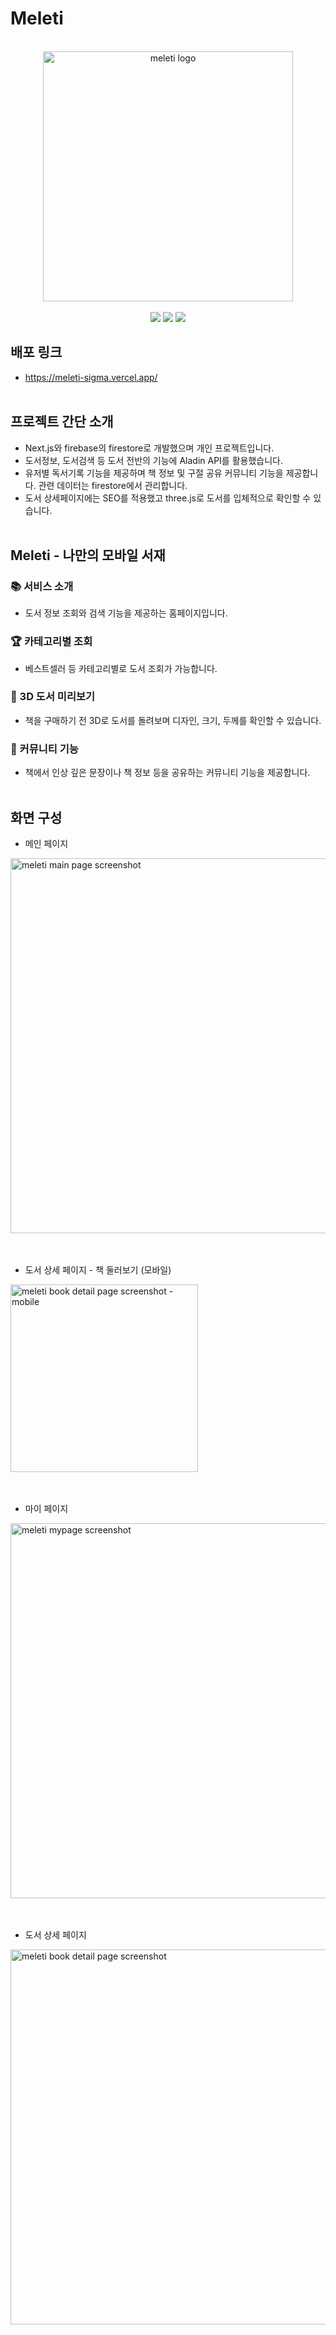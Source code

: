 # Meleti

<div align="center">
<br>
<img width="400" alt="meleti logo" src="https://github.com/ghida5130/image-assets/blob/main/others/meleti_logo_shadow.png">
<br><br>
  <img src="https://img.shields.io/badge/Next.js-000000?style=for-the-badge&logo=nextdotjs&logoColor=white">
  <img src="https://img.shields.io/badge/typescript-3178C6?style=for-the-badge&logo=typescript&logoColor=white">
  <img src="https://img.shields.io/badge/firebase-DD2C00?style=for-the-badge&logo=firebase&logoColor=white">
</div>

## 배포 링크
- https://meleti-sigma.vercel.app/
<br><br>

## 프로젝트 간단 소개
- Next.js와 firebase의 firestore로 개발했으며 개인 프로젝트입니다.
- 도서정보, 도서검색 등 도서 전반의 기능에 Aladin API를 활용했습니다.
- 유저별 독서기록 기능을 제공하며 책 정보 및 구절 공유 커뮤니티 기능을 제공합니다. 관련 데이터는 firestore에서 관리합니다.
- 도서 상세페이지에는 SEO를 적용했고 three.js로 도서를 입체적으로 확인할 수 있습니다.
<br><br>

## Meleti - 나만의 모바일 서재
### 📚 서비스 소개
- 도서 정보 조회와 검색 기능을 제공하는 홈페이지입니다.

### 🏆 카테고리별 조회
- 베스트셀러 등 카테고리별로 도서 조회가 가능합니다.

### 📖 3D 도서 미리보기
- 책을 구매하기 전 3D로 도서를 돌려보며 디자인, 크기, 두께를 확인할 수 있습니다.

### 💬 커뮤니티 기능
- 책에서 인상 깊은 문장이나 책 정보 등을 공유하는 커뮤니티 기능을 제공합니다.
<br><br>

## 화면 구성

- 메인 페이지

<img alt="meleti main page screenshot" src="https://raw.githubusercontent.com/ghida5130/image-assets/refs/heads/main/comma/projects/meleti/meleti_1.webp" width="600" />
<br><br><br>

- 도서 상세 페이지 - 책 둘러보기 (모바일)

<img alt="meleti book detail page screenshot - mobile" src="https://raw.githubusercontent.com/ghida5130/image-assets/refs/heads/main/comma/projects/meleti/meleti_4.webp" width="300" />
<br><br><br>

- 마이 페이지

<img alt="meleti mypage screenshot" src="https://raw.githubusercontent.com/ghida5130/image-assets/refs/heads/main/comma/projects/meleti/meleti_3.webp" width="600" />
<br><br><br>

- 도서 상세 페이지

<img alt="meleti book detail page screenshot" src="https://raw.githubusercontent.com/ghida5130/image-assets/refs/heads/main/comma/projects/meleti/meleti_2.webp" width="600" />

